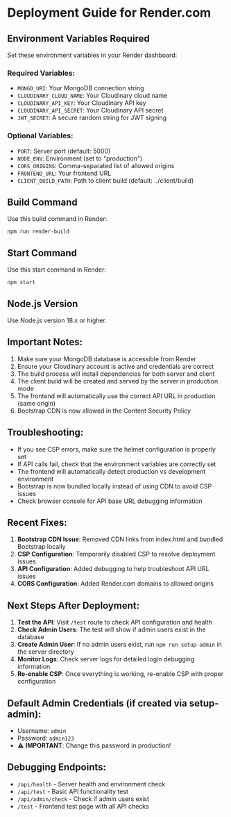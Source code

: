 # Deployment Guide for Render.com

## Environment Variables Required

Set these environment variables in your Render dashboard:

### Required Variables:
- `MONGO_URI`: Your MongoDB connection string
- `CLOUDINARY_CLOUD_NAME`: Your Cloudinary cloud name
- `CLOUDINARY_API_KEY`: Your Cloudinary API key
- `CLOUDINARY_API_SECRET`: Your Cloudinary API secret
- `JWT_SECRET`: A secure random string for JWT signing

### Optional Variables:
- `PORT`: Server port (default: 5000)
- `NODE_ENV`: Environment (set to "production")
- `CORS_ORIGINS`: Comma-separated list of allowed origins
- `FRONTEND_URL`: Your frontend URL
- `CLIENT_BUILD_PATH`: Path to client build (default: ../client/build)

## Build Command
Use this build command in Render:
```
npm run render-build
```

## Start Command
Use this start command in Render:
```
npm start
```

## Node.js Version
Use Node.js version 18.x or higher.

## Important Notes:
1. Make sure your MongoDB database is accessible from Render
2. Ensure your Cloudinary account is active and credentials are correct
3. The build process will install dependencies for both server and client
4. The client build will be created and served by the server in production mode
5. The frontend will automatically use the correct API URL in production (same origin)
6. Bootstrap CDN is now allowed in the Content Security Policy

## Troubleshooting:
- If you see CSP errors, make sure the helmet configuration is properly set
- If API calls fail, check that the environment variables are correctly set
- The frontend will automatically detect production vs development environment
- Bootstrap is now bundled locally instead of using CDN to avoid CSP issues
- Check browser console for API base URL debugging information

## Recent Fixes:
1. **Bootstrap CDN Issue**: Removed CDN links from index.html and bundled Bootstrap locally
2. **CSP Configuration**: Temporarily disabled CSP to resolve deployment issues
3. **API Configuration**: Added debugging to help troubleshoot API URL issues
4. **CORS Configuration**: Added Render.com domains to allowed origins

## Next Steps After Deployment:
1. **Test the API**: Visit `/test` route to check API configuration and health
2. **Check Admin Users**: The test will show if admin users exist in the database
3. **Create Admin User**: If no admin users exist, run `npm run setup-admin` in the server directory
4. **Monitor Logs**: Check server logs for detailed login debugging information
5. **Re-enable CSP**: Once everything is working, re-enable CSP with proper configuration

## Default Admin Credentials (if created via setup-admin):
- Username: `admin`
- Password: `admin123`
- ⚠️ **IMPORTANT**: Change this password in production!

## Debugging Endpoints:
- `/api/health` - Server health and environment check
- `/api/test` - Basic API functionality test
- `/api/admin/check` - Check if admin users exist
- `/test` - Frontend test page with all API checks 